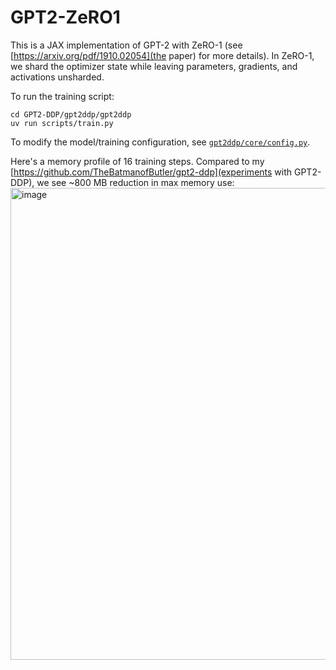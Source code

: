 # GPT2-ZeRO1

This is a JAX implementation of GPT-2 with ZeRO-1 (see [https://arxiv.org/pdf/1910.02054](the paper) for more details). In ZeRO-1, we shard the optimizer state while leaving parameters, gradients, and activations unsharded.

To run the training script:
```
cd GPT2-DDP/gpt2ddp/gpt2ddp
uv run scripts/train.py
```

To modify the model/training configuration, see [`gpt2ddp/core/config.py`](gpt2ddp/core/config.py).

Here's a memory profile of 16 training steps. Compared to my [https://github.com/TheBatmanofButler/gpt2-ddp](experiments with GPT2-DDP), we see ~800 MB reduction in max memory use:
<img width="1146" height="755" alt="image" src="https://github.com/user-attachments/assets/09afbcd5-79d9-49b3-84d9-fef9cc2f1b2b" />
